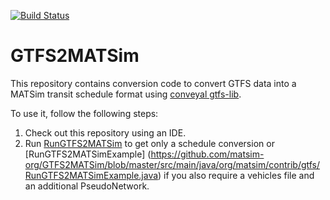 [![Build Status](https://travis-ci.org/matsim-org/GTFS2MATSim.svg?branch=master)](https://travis-ci.org/matsim-org/GTFS2MATSim)

# GTFS2MATSim

This repository contains conversion code to convert GTFS data into a MATSim transit schedule format using [conveyal gtfs-lib](https://github.com/conveyal/gtfs-lib). 

To use it, follow the following steps:
1) Check out this repository using an IDE.
2) Run [RunGTFS2MATSim](https://github.com/matsim-org/GTFS2MATSim/blob/master/src/main/java/org/matsim/contrib/gtfs/RunGTFS2MATSim.java) to get only a schedule conversion or [RunGTFS2MATSimExample] (https://github.com/matsim-org/GTFS2MATSim/blob/master/src/main/java/org/matsim/contrib/gtfs/RunGTFS2MATSimExample.java) if you also require a vehicles file and an additional PseudoNetwork.
